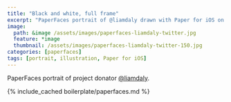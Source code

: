 ```yaml
---
title: "Black and white, full frame"
excerpt: "PaperFaces portrait of @liamdaly drawn with Paper for iOS on an iPad."
image: 
  path: &image /assets/images/paperfaces-liamdaly-twitter.jpg 
  feature: *image
  thumbnail: /assets/images/paperfaces-liamdaly-twitter-150.jpg
categories: [paperfaces]
tags: [portrait, illustration, Paper for iOS]
---
```


PaperFaces portrait of project donator [@liamdaly](https://twitter.com/liamdaly).

{% include_cached boilerplate/paperfaces.md %}
